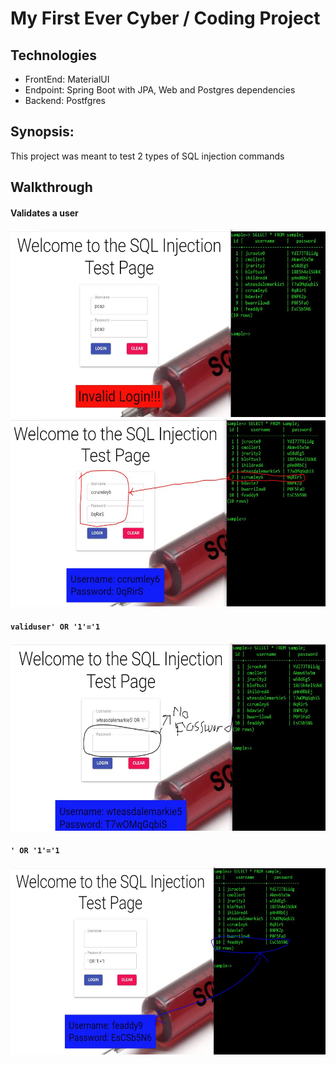 # My First Ever Cyber / Coding Project

## Technologies
- FrontEnd: MaterialUI
- Endpoint: Spring Boot with JPA, Web and Postgres dependencies
- Backend: Postfgres

## Synopsis:
This project was meant to test 2 types of SQL injection commands 

## Walkthrough

#### Validates a user

<p align="center">
  <img src="./images/invalid-login.JPG" width="600" height="300" title="invalid login" />
  <img src="./images/successful-login.JPG" width="600" height="300" title="invalid login" />
</p>

#### ```validuser' OR '1'='1```

<p align="center">
  <img src="./images/validuser-no-password.JPG" width="600" height="300" title="invalid login" />
</p>

#### ```' OR '1'='1```
<p align="center">
  <img src="./images/after-no-username.JPG" width="600" height="300" title="invalid login" />
</p>
